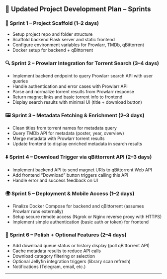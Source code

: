 ## 📅 Updated Project Development Plan – Sprints

### 🧪 Sprint 1 – Project Scaffold (1–2 days)
- Setup project repo and folder structure
- Scaffold backend Flask server and static frontend
- Configure environment variables for Prowlarr, TMDb, qBittorrent
- Docker setup for backend + qBittorrent

### 🔍 Sprint 2 – Prowlarr Integration for Torrent Search (3–4 days)
- Implement backend endpoint to query Prowlarr search API with user queries
- Handle authentication and error cases with Prowlarr API
- Parse and normalize torrent results from Prowlarr response
- Return magnet links and basic torrent info to frontend
- Display search results with minimal UI (title + download button)

### 🖼️ Sprint 3 – Metadata Fetching & Enrichment (2–3 days)
- Clean titles from torrent names for metadata query
- Query TMDb API for metadata (poster, year, overview)
- Merge metadata with Prowlarr torrent results
- Update frontend to display enriched metadata in search results

### ⬇️ Sprint 4 – Download Trigger via qBittorrent API (2–3 days)
- Implement backend API to send magnet URIs to qBittorrent Web API
- Add frontend “Download” button triggers calling this API
- Handle error and success feedback on UI

### 🌍 Sprint 5 – Deployment & Mobile Access (1–2 days)
- Finalize Docker Compose for backend and qBittorrent (assumes Prowlarr runs externally)
- Setup secure remote access (Ngrok or Nginx reverse proxy with HTTPS)
- Implement simple authentication (basic auth or token) for frontend

### 🔄 Sprint 6 – Polish + Optional Features (2–4 days)
- Add download queue status or history display (poll qBittorrent API)
- Cache metadata results to reduce API calls
- Download category filtering or selection
- Optional Jellyfin integration triggers (library scan refresh)
- Notifications (Telegram, email, etc.)

---
